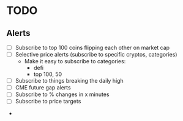 # TODO

## Alerts
- [ ] Subscribe to top 100 coins flipping each other on market cap
- [ ] Selective price alerts (subscribe to specific cryptos, categories)
    - Make it easy to subscribe to categories:
        - defi
        - top 100, 50
- [ ] Subscribe to things breaking the daily high
- [ ] CME future gap alerts
- [ ] Subscribe to % changes in x minutes
- [ ] Subscribe to price targets
-